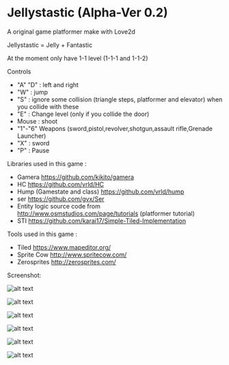 # Jellystastic (Alpha-Ver 0.2)

A original game platformer make with Love2d

Jellystastic = Jelly + Fantastic

At the moment only have 1-1 level (1-1-1 and 1-1-2)

Controls

- "A" "D" : left and right
- "W" : jump
- "S" : ignore some collision (triangle steps, platformer and elevator) when you collide with these
- "E" : Change level (only if you collide the door)
- Mouse : shoot
- "1"-"6" Weapons (sword,pistol,revolver,shotgun,assault rifle,Grenade Launcher)
- "X" : sword
- "P" : Pause

Libraries used in this game :

* Gamera https://github.com/kikito/gamera
* HC https://github.com/vrld/HC
* Hump (Gamestate and class) https://github.com/vrld/hump
* ser https://github.com/gvx/Ser
* Entity logic source code from http://www.osmstudios.com/page/tutorials (platformer tutorial)
* STI https://github.com/karai17/Simple-Tiled-Implementation

Tools used in this game :

* Tiled https://www.mapeditor.org/
* Sprite Cow http://www.spritecow.com/
* Zerosprites http://zerosprites.com/

Screenshot: 

![alt text](https://i.imgur.com/KcI7iSN.png)

![alt text](https://i.imgur.com/nXJ4aOe.png)

![alt text](https://i.imgur.com/UW4mmSt.png)

![alt text](https://i.imgur.com/oE9lSJ7.png)

![alt text](https://i.imgur.com/3gTduA4.png)

![alt text](https://i.imgur.com/qfQSzpr.png)

